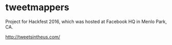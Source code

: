 # tweetmappers
Project for Hackfest 2016, which was hosted at Facebook HQ in Menlo Park, CA.

http://tweetsintheus.com/
